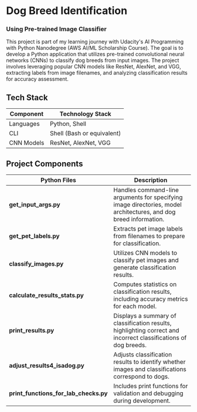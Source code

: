 # Dog Breed Identification 

### Using Pre-trained Image Classifier

This project is part of my learning journey with Udacity's AI Programming with Python Nanodegree (AWS AI/ML Scholarship Course). The goal is to develop a Python application that utilizes pre-trained convolutional neural networks (CNNs) to classify dog breeds from input images. The project involves leveraging popular CNN models like ResNet, AlexNet, and VGG, extracting labels from image filenames, and analyzing classification results for accuracy assessment.

## Tech Stack

| Component        | Technology Stack                           |
|------------------|--------------------------------------------|
|  Languages       | Python, Shell                              |
|  CLI	           | Shell (Bash or equivalent)                 |
|  CNN Models      | ResNet, AlexNet, VGG                       |

## Project Components

| Python Files                 | Description                                                                                      |
|------------------------------|--------------------------------------------------------------------------------------------------|
| **get_input_args.py**        | Handles command-line arguments for specifying image directories, model architectures, and dog breed information. |
| **get_pet_labels.py**        | Extracts pet image labels from filenames to prepare for classification.                          |
| **classify_images.py**       | Utilizes CNN models to classify pet images and generate classification results.                   |
| **calculate_results_stats.py** | Computes statistics on classification results, including accuracy metrics for each model.         |
| **print_results.py**         | Displays a summary of classification results, highlighting correct and incorrect classifications of dog breeds. |
| **adjust_results4_isadog.py** | Adjusts classification results to identify whether images and classifications correspond to dogs. |
| **print_functions_for_lab_checks.py** | Includes print functions for validation and debugging during development.                        |

<br>
